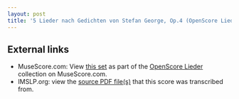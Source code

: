 ```yaml
---
layout: post
title: '5 Lieder nach Gedichten von Stefan George, Op.4 (OpenScore Lieder Corpus)'
---
```


## External links

- MuseScore.com: View [this set] as part of the [OpenScore Lieder] collection on MuseScore.com.
- IMSLP.org: view the [source PDF file(s)][IMSLP] that this score was transcribed from.

[IMSLP]: https://imslp.org/wiki/Special:ReverseLookup/28267
[this set]: https://musescore.com/openscore-lieder-corpus/sets/5108200
[OpenScore Lieder]: https://musescore.com/openscore-lieder-corpus
